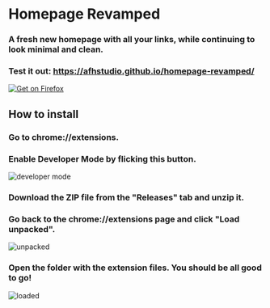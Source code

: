 # Homepage Revamped
### A fresh new homepage with all your links, while continuing to look minimal and clean.
### Test it out: https://afhstudio.github.io/homepage-revamped/
[![Get on Firefox](https://extensionworkshop.com/assets/img/documentation/publish/get-the-addon-178x60px.dad84b42.png)](https://addons.mozilla.org/en-US/firefox/addon/homepage-revamped/)
## How to install
### Go to chrome://extensions.
### Enable Developer Mode by flicking this button.
![developer mode](https://i.imgur.com/YBm1UiD.png)
### Download the ZIP file from the "Releases" tab and unzip it.
### Go back to the chrome://extensions page and click "Load unpacked".
![unpacked](https://i.imgur.com/b0g1W1s.png)
### Open the folder with the extension files. You should be all good to go!
![loaded](https://i.imgur.com/qjtgi4j.png)
